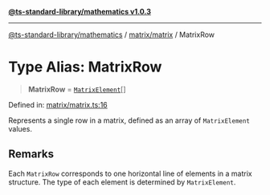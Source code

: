 [**@ts-standard-library/mathematics v1.0.3**](../../../README.md)

***

[@ts-standard-library/mathematics](../../../README.md) / [matrix/matrix](../README.md) / MatrixRow

# Type Alias: MatrixRow

> **MatrixRow** = [`MatrixElement`](MatrixElement.md)[]

Defined in: [matrix/matrix.ts:16](https://github.com/gabaudette/ts-stdlib/blob/be448e6a9d9c20c6c2f27f6550ce4e65fc8c9b89/packages/mathematics/src/matrix/matrix.ts#L16)

Represents a single row in a matrix, defined as an array of `MatrixElement` values.

## Remarks

Each `MatrixRow` corresponds to one horizontal line of elements in a matrix structure.
The type of each element is determined by `MatrixElement`.
